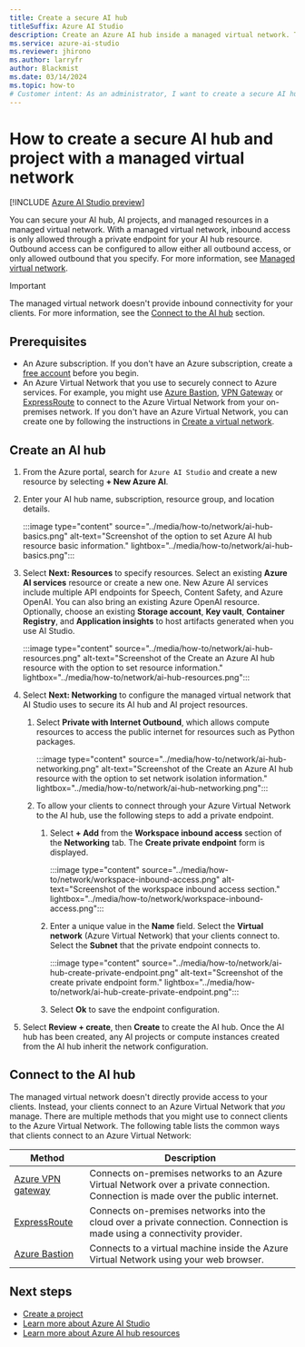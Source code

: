 ```yaml
---
title: Create a secure AI hub
titleSuffix: Azure AI Studio
description: Create an Azure AI hub inside a managed virtual network. The managed virtual network secures access to managed resources such as computes.
ms.service: azure-ai-studio
ms.reviewer: jhirono
ms.author: larryfr
author: Blackmist
ms.date: 03/14/2024
ms.topic: how-to
# Customer intent: As an administrator, I want to create a secure AI hub and project with a managed virtual network so that I can secure access to the AI hub and project resources.
---
```


# How to create a secure AI hub and project with a managed virtual network

[!INCLUDE [Azure AI Studio preview](../includes/preview-ai-studio.md)]

You can secure your AI hub, AI projects, and managed resources in a managed virtual network. With a managed virtual network, inbound access is only allowed through a private endpoint for your AI hub resource. Outbound access can be configured to allow either all outbound access, or only allowed outbound that you specify. For more information, see [Managed virtual network](configure-managed-network.md).

> [!IMPORTANT]
> The managed virtual network doesn't provide inbound connectivity for your clients. For more information, see the [Connect to the AI hub](#connect-to-the-ai-hub) section. 

## Prerequisites

- An Azure subscription. If you don't have an Azure subscription, create a [free account](https://azure.microsoft.com/free) before you begin.
- An Azure Virtual Network that you use to securely connect to Azure services. For example, you might use [Azure Bastion](/azure/bastion/bastion-overview), [VPN Gateway](/azure/vpn-gateway/vpn-gateway-about-vpngateways) or [ExpressRoute](/azure/expressroute/expressroute-introduction) to connect to the Azure Virtual Network from your on-premises network. If you don't have an Azure Virtual Network, you can create one by following the instructions in [Create a virtual network](/azure/virtual-network/quick-create-portal).

## Create an AI hub

1. From the Azure portal, search for `Azure AI Studio` and create a new resource by selecting **+ New Azure AI**.
1. Enter your AI hub name, subscription, resource group, and location details.

    :::image type="content" source="../media/how-to/network/ai-hub-basics.png" alt-text="Screenshot of the option to set Azure AI hub resource basic information." lightbox="../media/how-to/network/ai-hub-basics.png":::

1. Select **Next: Resources** to specify resources. Select an existing **Azure AI services** resource or create a new one. New Azure AI services include multiple API endpoints for Speech, Content Safety, and Azure OpenAI. You can also bring an existing Azure OpenAI resource. Optionally, choose an existing **Storage account**, **Key vault**, **Container Registry**, and **Application insights** to host artifacts generated when you use AI Studio.

    :::image type="content" source="../media/how-to/network/ai-hub-resources.png" alt-text="Screenshot of the Create an Azure AI hub resource with the option to set resource information." lightbox="../media/how-to/network/ai-hub-resources.png"::: 

1. Select **Next: Networking** to configure the managed virtual network that AI Studio uses to secure its AI hub and AI project resources.
    
    1. Select **Private with Internet Outbound**, which allows compute resources to access the public internet for resources such as Python packages.

        :::image type="content" source="../media/how-to/network/ai-hub-networking.png" alt-text="Screenshot of the Create an Azure AI hub resource with the option to set network isolation information." lightbox="../media/how-to/network/ai-hub-networking.png":::

    1. To allow your clients to connect through your Azure Virtual Network to the AI hub, use the following steps to add a private endpoint.
    
        1. Select **+ Add** from the **Workspace inbound access** section of the **Networking** tab. The **Create private endpoint** form is displayed.
        
            :::image type="content" source="../media/how-to/network/workspace-inbound-access.png" alt-text="Screenshot of the workspace inbound access section." lightbox="../media/how-to/network/workspace-inbound-access.png":::

        1. Enter a unique value in the **Name** field. Select the **Virtual network** (Azure Virtual Network) that your clients connect to. Select the **Subnet** that the private endpoint connects to.
        
            :::image type="content" source="../media/how-to/network/ai-hub-create-private-endpoint.png" alt-text="Screenshot of the create private endpoint form." lightbox="../media/how-to/network/ai-hub-create-private-endpoint.png":::

        1. Select **Ok** to save the endpoint configuration.

1. Select **Review + create**, then **Create** to create the AI hub. Once the AI hub has been created, any AI projects or compute instances created from the AI hub inherit the network configuration.

## Connect to the AI hub

The managed virtual network doesn't directly provide access to your clients. Instead, your clients connect to an Azure Virtual Network that *you* manage. There are multiple methods that you might use to connect clients to the Azure Virtual Network. The following table lists the common ways that clients connect to an Azure Virtual Network:

| Method | Description |
| ----- | ----- |
| [Azure VPN gateway](/azure/vpn-gateway/vpn-gateway-about-vpngateways) | Connects on-premises networks to an Azure Virtual Network over a private connection. Connection is made over the public internet. |
| [ExpressRoute](https://azure.microsoft.com/services/expressroute/) | Connects on-premises networks into the cloud over a private connection. Connection is made using a connectivity provider. |
| [Azure Bastion](/azure/bastion/bastion-overview) | Connects to a virtual machine inside the Azure Virtual Network using your web browser. |

## Next steps

- [Create a project](create-projects.md)
- [Learn more about Azure AI Studio](../what-is-ai-studio.md)
- [Learn more about Azure AI hub resources](../concepts/ai-resources.md)